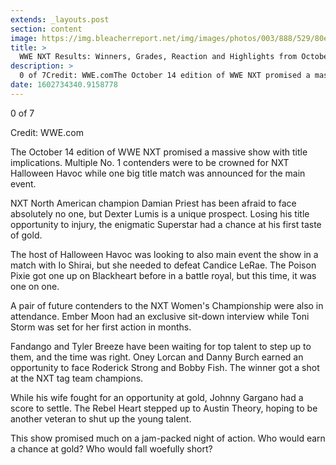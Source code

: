 ```yaml
--- 
extends: _layouts.post 
section: content 
image: https://img.bleacherreport.net/img/images/photos/003/888/529/80ec90fad72aee71068b596fa0205a7b_crop_exact.jpg?w=1200&h=1200&q=75 
title: > 
  WWE NXT Results: Winners, Grades, Reaction and Highlights from October 14 
description: > 
  0 of 7Credit: WWE.comThe October 14 edition of WWE NXT promised a massive show with title implications.1 contenders were to be crowned for NXT Halloween Havoc while one big title match was announced for the main event.NXT North American champion Damian Priest has been afraid to face absolutely no one, but Dexter Lumis is a unique prospect.Losing his title opportunity to injury, the enigmatic Superstar had a chance at his first taste of gold.The host of Halloween Havoc was looking to also main event the show in a match with Io Shirai, but she needed to defeat Candice LeRae. 
date: 1602734340.9158778 
--- 
```

0 of 7

Credit: WWE.com

The October 14 edition of WWE NXT promised a massive show with title implications. Multiple No. 1 contenders were to be crowned for NXT Halloween Havoc while one big title match was announced for the main event.

NXT North American champion Damian Priest has been afraid to face absolutely no one, but Dexter Lumis is a unique prospect. Losing his title opportunity to injury, the enigmatic Superstar had a chance at his first taste of gold.

The host of Halloween Havoc was looking to also main event the show in a match with Io Shirai, but she needed to defeat Candice LeRae. The Poison Pixie got one up on Blackheart before in a battle royal, but this time, it was one on one.

A pair of future contenders to the NXT Women's Championship were also in attendance. Ember Moon had an exclusive sit-down interview while Toni Storm was set for her first action in months.

Fandango and Tyler Breeze have been waiting for top talent to step up to them, and the time was right. Oney Lorcan and Danny Burch earned an opportunity to face Roderick Strong and Bobby Fish. The winner got a shot at the NXT tag team champions.

While his wife fought for an opportunity at gold, Johnny Gargano had a score to settle. The Rebel Heart stepped up to Austin Theory, hoping to be another veteran to shut up the young talent.

This show promised much on a jam-packed night of action. Who would earn a chance at gold? Who would fall woefully short?
